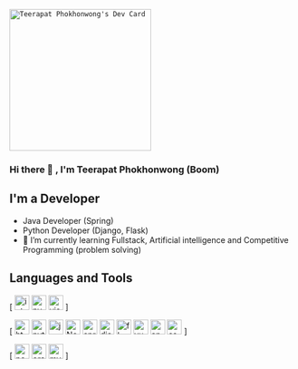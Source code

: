 <code>
<a href="https://app.daily.dev/teerapat_"><img src="https://api.daily.dev/devcards/31e5f22d7f214a9cac4e585c6d543455.png?r=fr5" width="250" alt="Teerapat Phokhonwong's Dev Card"/></a>
</code>


### Hi there 👋 , I'm Teerapat Phokhonwong (Boom)
## I'm a Developer
- Java Developer (Spring)
- Python Developer (Django, Flask)
- 🌱 I’m currently learning Fullstack, Artificial intelligence and Competitive Programming (problem solving)

## Languages and Tools
[
  <img alt="intellij idea" width="26px" src="https://img.icons8.com/color/240/000000/intellij-idea.png" /> 
  <img alt="pycharm" width="26px" src="https://img.icons8.com/color/240/000000/pycharm.png" /> 
  <img alt="visual studio code" width="26px" src="https://img.icons8.com/fluent/240/000000/visual-studio-code-2019.png" />
]

[
  <img alt="html5" width="26px" src="https://img.icons8.com/color/240/000000/java.png">
  <img alt="python" width="26px" src="https://img.icons8.com/color/240/000000/python.png"> 
  <img alt="javascript" width="26px" src="https://img.icons8.com/color/240/000000/javascript.png" />
  <img alt="Node.js" width="26px" src="https://img.icons8.com/color/240/000000/nodejs.png">
  <img alt="spring" width="26px" src="https://img.icons8.com/color/48/000000/spring-logo.png"/>
  <img alt="django" width="26px" src="https://img.icons8.com/color/48/000000/django.png"/>
  <img alt="flask" width="26px" src="https://flask.palletsprojects.com/en/1.1.x/_static/flask-icon.png"/>
  <img alt="vuejs" width="26px" src="https://img.icons8.com/color/48/240/000000/vue-js.png"/>
  <img alt="angular"  width="26px" src="https://img.icons8.com/color/48/240/000000/angularjs.png"/>
  <img alt="css3" width="26px" src="https://img.icons8.com/color/240/000000/css3.png"/>
]

[
<img  alt="postgreesql" width="26px" src="https://img.icons8.com/color/48/240/000000/postgreesql.png"/>
<img  alt="oracle" width="26px" src="https://img.icons8.com/color/50/240/000000/oracle-logo.png"/>
<img  alt="mysql" width="26px" src="https://img.icons8.com/ios/50/240/000000/mysql-logo.png"/>
]

<!--
**Boombarm/Boombarm** is a ✨ _special_ ✨ repository because its `README.md` (this file) appears on your GitHub profile.

Here are some ideas to get you started:

- 🔭 I’m currently working on ...
- 🌱 I’m currently learning ...
- 👯 I’m looking to collaborate on ...
- 🤔 I’m looking for help with ...
- 💬 Ask me about ...
- 📫 How to reach me: ...
- 😄 Pronouns: ...
- ⚡ Fun fact: ...
-->
